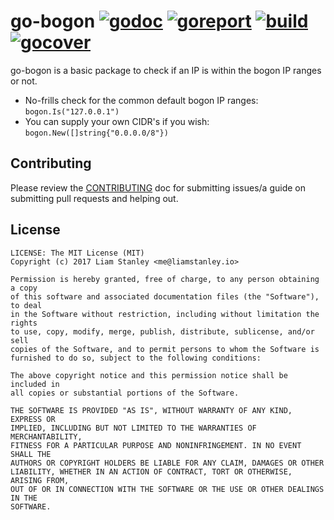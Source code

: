 # go-bogon [![godoc](https://godoc.org/github.com/lrstanley/go-bogon?status.png)](https://godoc.org/github.com/lrstanley/go-bogon) [![goreport](https://goreportcard.com/badge/github.com/lrstanley/go-bogon)](https://goreportcard.com/report/github.com/lrstanley/go-bogon) [![build](https://travis-ci.org/lrstanley/go-bogon.svg?branch=master)](https://travis-ci.org/lrstanley/go-bogon) [![gocover](http://gocover.io/_badge/github.com/lrstanley/go-bogon)](https://gocover.io/github.com/lrstanley/go-bogon)

go-bogon is a basic package to check if an IP is within the bogon IP ranges or not.

- No-frills check for the common default bogon IP ranges: `bogon.Is("127.0.0.1")`
- You can supply your own CIDR's if you wish: `bogon.New([]string{"0.0.0.0/8"})`

## Contributing

Please review the [CONTRIBUTING](https://github.com/lrstanley/go-bogon/blob/master/CONTRIBUTING.md)
doc for submitting issues/a guide on submitting pull requests and helping out.

## License

    LICENSE: The MIT License (MIT)
    Copyright (c) 2017 Liam Stanley <me@liamstanley.io>

    Permission is hereby granted, free of charge, to any person obtaining a copy
    of this software and associated documentation files (the "Software"), to deal
    in the Software without restriction, including without limitation the rights
    to use, copy, modify, merge, publish, distribute, sublicense, and/or sell
    copies of the Software, and to permit persons to whom the Software is
    furnished to do so, subject to the following conditions:

    The above copyright notice and this permission notice shall be included in
    all copies or substantial portions of the Software.

    THE SOFTWARE IS PROVIDED "AS IS", WITHOUT WARRANTY OF ANY KIND, EXPRESS OR
    IMPLIED, INCLUDING BUT NOT LIMITED TO THE WARRANTIES OF MERCHANTABILITY,
    FITNESS FOR A PARTICULAR PURPOSE AND NONINFRINGEMENT. IN NO EVENT SHALL THE
    AUTHORS OR COPYRIGHT HOLDERS BE LIABLE FOR ANY CLAIM, DAMAGES OR OTHER
    LIABILITY, WHETHER IN AN ACTION OF CONTRACT, TORT OR OTHERWISE, ARISING FROM,
    OUT OF OR IN CONNECTION WITH THE SOFTWARE OR THE USE OR OTHER DEALINGS IN THE
    SOFTWARE.
